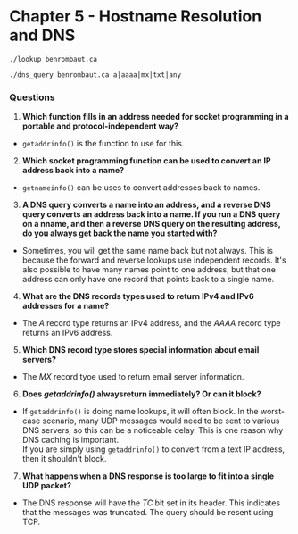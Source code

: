 # Chapter 5 - Hostname Resolution and DNS

`./lookup benrombaut.ca`

`./dns_query benrombaut.ca a|aaaa|mx|txt|any`


### Questions

1. **Which function fills in an address needed for socket programming in a portable and protocol-independent way?**
* `getaddrinfo()` is the function to use for this.

2. **Which socket programming function can be used to convert an IP address back into a name?**
* `getnameinfo()` can be uses to convert addresses back to names.

3. **A DNS query converts a name into an address, and a reverse DNS query converts an address back into a name. If you run a DNS query on a nname, and then a reverse DNS query on the resulting address, do you always get back the name you started with?**
* Sometimes, you will get the same name back but not always. This is because the forward and reverse lookups use independent records. It's also possible to have many names point to one address, but that one address can only have one record that points back to a single name.

4. **What are the DNS records types used to return IPv4 and IPv6 addresses for a name?**
* The *A* record type returns an IPv4 address, and the *AAAA* record type returns an IPv6 address.

5. **Which DNS record type stores special information about email servers?**
* The *MX* record tyoe used to return email server information.

6. **Does *getaddrinfo()* alwaysreturn immediately? Or can it block?**
* If `getaddrinfo()` is doing name lookups, it will often block. In the worst-case scenario, many UDP messages would need to be sent to various DNS servers, so this can be a noticeable delay. This is one reason why DNS caching is important.  
If you are simply using `getaddrinfo()` to convert from a text IP address, then it shouldn't block.

7. **What happens when a DNS response is too large to fit into a single UDP packet?**
* The DNS response will have the *TC* bit set in its header. This indicates that the messages was truncated. The query should be resent using TCP.